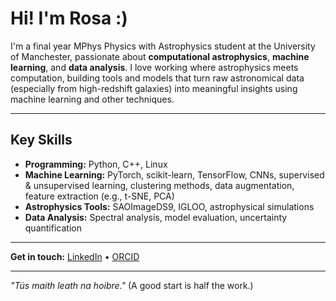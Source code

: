 # Hi! I'm Rosa :)

I'm a final year MPhys Physics with Astrophysics student at the University of Manchester, passionate about **computational astrophysics**, **machine learning**, and **data analysis**. I love working where astrophysics meets computation, building tools and models that turn raw astronomical data (especially from high-redshift galaxies) into meaningful insights using machine learning and other techniques.

---

## Key Skills

- **Programming:** Python, C++, Linux
- **Machine Learning:** PyTorch, scikit-learn, TensorFlow, CNNs, supervised & unsupervised learning, clustering methods, data augmentation, feature extraction (e.g., t-SNE, PCA)
- **Astrophysics Tools:** SAOImageDS9, IGLOO, astrophysical simulations
- **Data Analysis:** Spectral analysis, model evaluation, uncertainty quantification

---

**Get in touch:**  [LinkedIn](https://www.linkedin.com/in/rosa-roberts) • [ORCID](https://orcid.org/0009-0001-8100-5473)

---

*"Tús maith leath na hoibre."* (A good start is half the work.)


